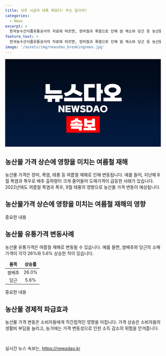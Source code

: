 ```yaml
---
title: 상추 시금치 대폭 뛰었다! 무슨 일이야?
categories:
  - News
excerpt: >
  한국농수산식품유통공사의 자료에 따르면, 장마철과 폭염으로 인해 쌈 채소와 당근 등 농산물의 가격이 상승했다. 적상추와 깻잎 등의 소매가격은 일주일 사이에 17.3%와 30.1% 올랐으며, 쌈배추와 당근도 26%, 5.6% 씩 상승했다. 이러한 상승은 장마 뒤의 폭염, 태풍과 같은 여름철 재해로 인해 발생한 것으로, 농산물 시장에 비상이 걸린 상황이다. 2022년에도 이러한 농산물 수급 불안이 우려된다.
feature_text: >
  한국농수산식품유통공사의 자료에 따르면, 장마철과 폭염으로 인해 쌈 채소와 당근 등 농산물의 가격이 상승했다. 적상추와 깻잎 등의 소매가격은 일주일 사이에 17.3%와 30.1% 올랐으며, 쌈배추와 당근도 26%, 5.6% 씩 상승했다. 이러한 상승은 장마 뒤의 폭염, 태풍과 같은 여름철 재해로 인해 발생한 것으로, 농산물 시장에 비상이 걸린 상황이다. 2022년에도 이러한 농산물 수급 불안이 우려된다.
image: '/assets/img/newsdao_breakingnews.jpg'
---
```


<p><img src="/assets/img/newsdao_breakingnews.jpg" alt="koreaapp 속보" /></p>

<h2 data-ke-size="size26">농산물 가격 상슨에 영향을 미치는 여름철 재해</h2>

<p>농산물 가격은 장마, 폭염, 태풍 등 여름철 재해로 인해 변동됩니다. 예를 들어, 지난해 8월 폭염과 폭우로 배추 출하량이 크게 줄어들어 도매가격이 급등한 사례가 있습니다. 2022년에도 여름철 폭염과 폭우, 9월 태풍의 영향으로 농산물 가격 변동이 예상됩니다.</p>

<h2 data-ke-size="size26">농산물가격 상슨에 영향을 미치는 여름철 재해의 영향</h2>

<p>중요한 내용</p>

<h2 data-ke-size="size26">농산물 유통가격 변동사례</h2>

<p>농산물 유통가격은 여름철 재해로 변동될 수 있습니다. 예를 들면, 쌈배추와 당근의 소매가격이 각각 26%와 5.6% 상승한 적이 있습니다.</p>

<table>
    <thead>
        <tr>
            <td style="text-align: center; height: 17px;"><b>품목</b></td>
            <td style="text-align: center; height: 17px;"><b>상승률</b></td>
        </tr>
    </thead>
    <tbody>
        <tr>
            <td style="text-align: center; height: 17px;">쌈배추</td>
            <td style="text-align: center; height: 17px;">26.0%</td>
        </tr>
        <tr>
            <td style="text-align: center; height: 17px;">당근</td>
            <td style="text-align: center; height: 17px;">5.6%</td>
        </tr>
    </tbody>
</table>

<p>중요한 내용</p>

<h2 data-ke-size="size26">농산물 경제적 파급효과</h2>

<p>농산물 가격 변동은 소비자들에게 직간접적인 영향을 미칩니다. 가격 상승은 소비자들의 생활비 부담을 늘리고, 농가에는 가격 변동성으로 인한 소득 감소의 위험을 안겨줍니다. </p>

<p data-ke-size="size16">&nbsp;</p>
실시간 뉴스 속보는, <a href="https://newsdao.kr" rel="dofollow">https://newsdao.kr</a>



